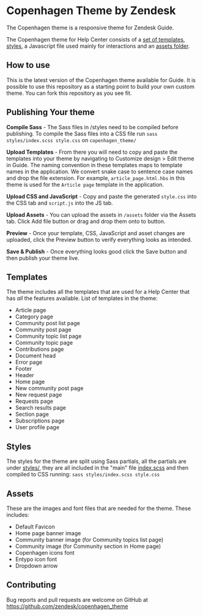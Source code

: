 # Copenhagen Theme by Zendesk

The Copenhagen theme is a responsive theme for Zendesk Guide.

The Copenhagen theme for Help Center consists of a [set of templates](#templates), [styles](#styles), a Javascript file used mainly for interactions and an [assets folder](#assets).

## How to use
This is the latest version of the Copenhagen theme available for Guide. It is possible to use this repository as a starting point to build your own custom theme. You can fork this repository as you see fit.

## Publishing Your theme
**Compile Sass** -  The Sass files in /styles need to be compiled before publishing. To compile the Sass files into a CSS file run `sass styles/index.scss style.css` on `copenhagen_theme/`

**Upload Templates** - From there you will need to copy and paste the templates into your theme by navigating to Customize design > Edit theme in Guide. The naming convention in these templates maps to template names in the application. We convert snake case to sentence case names and drop the file extension. For example, `article_page.html.hbs` in this theme is used for the `Article page` template in the application.

**Upload CSS and JavaScript** - Copy and paste the generated `style.css` into the CSS tab and `script.js` into the JS tab.

**Upload Assets** - You can upload the assets in `/assets` folder via the Assets tab. Click Add file button or drag and drop them onto to button.

**Preview** - Once your template, CSS, JavaScript and asset changes are uploaded, click the Preview button to verify everything looks as intended.

**Save & Publish** - Once everything looks good click the Save button and then publish your theme live.

## Templates
The theme includes all the templates that are used for a Help Center that has *all* the features available.
List of templates in the theme:
* Article page
* Category page
* Community post list page
* Community post page
* Community topic list page
* Community topic page
* Contributions page
* Document head
* Error page
* Footer
* Header
* Home page
* New community post page
* New request page
* Requests page
* Search results page
* Section page
* Subscriptions page
* User profile page

## Styles
The styles for the theme are split using Sass partials, all the partials are under [styles/](/blob/master/styles/), they are all included in the "main" file [index.scss](/blob/master/styles/index.scss) and then compiled to CSS running:
`sass styles/index.scss style.css`

## Assets
These are the images and font files that are needed for the theme.
These includes:
* Default Favicon
* Home page banner image
* Community banner image (for Community topics list page)
* Community image (for Community section in Home page)
* Copenhagen icons font
* Entypo icon font
* Dropdown arrow

## Contributing
Bug reports and pull requests are welcome on GitHub at https://github.com/zendesk/copenhagen_theme
